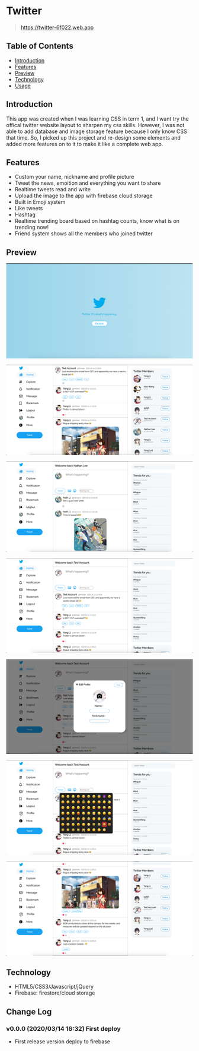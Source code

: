 # Twitter

> https://twitter-6f022.web.app

## Table of Contents

- [Introduction](#01)
- [Features](#02)
- [Preview](#03)
- [Technology](#04)
- [Usage](#05)

## <span id="01">Introduction</span>

This app was created when I was learning CSS in term 1, and I want try the offical twitter website layout to sharpen my css skills. However, I was not able to add database and image storage feature because I only know CSS that time. So, I picked up this project and re-design some elements and added more features on to it to make it like a complete web app.

## <span id="02">Features</span>

- Custom your name, nickname and profile picture
- Tweet the news, emoition and everything you want to share
- Realtime tweets read and write
- Upload the image to the app with firebase cloud storage
- Built in Emoji system
- Like tweets
- Hashtag
- Realtime trending board based on hashtag counts, know what is on trending now!
- Friend system shows all the members who joined twitter

## <span id="03">Preview</span>

![avatar](ref/1.png)

![avatar](ref/2.png)

![avatar](ref/3.png)

![avatar](ref/4.png)

![avatar](ref/5.png)

![avatar](ref/6.png)

![avatar](ref/7.png)

## <span id="04">Technology</span>

- HTML5/CSS3/Javascript/jQuery
- Firebase: firestore/cloud storage

## <span id="05">Change Log</span>

### v0.0.0 (2020/03/14 16:32) First deploy

- First release version deploy to firebase
